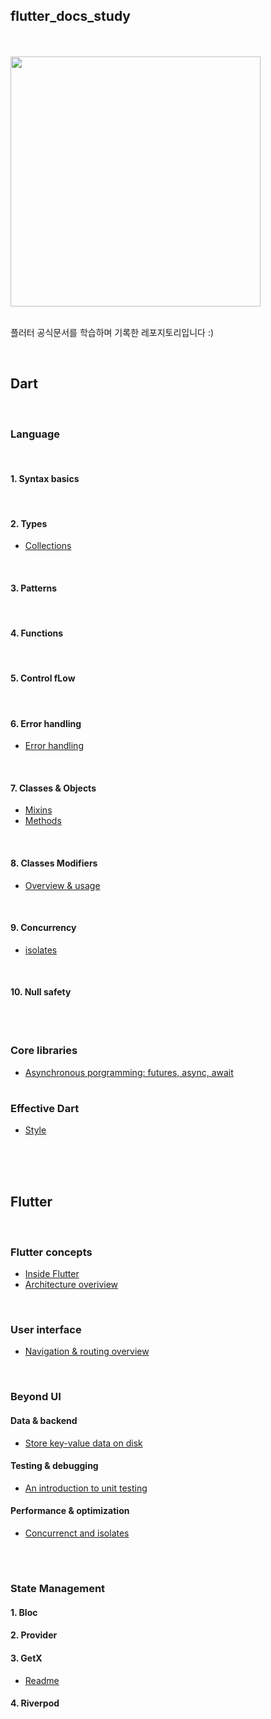 ## flutter_docs_study

<br/>
<br/>


<img src="https://flutter-ko.dev/assets/images/shared/brand/flutter/logo/flutter-lockup.png" width="400">

<br/>
<br/>


플러터 공식문서를 학습하며 기록한 레포지토리입니다 :)

<br/>


## Dart

<br/>

### Language

<br/>

#### 1. Syntax basics

<br/>

#### 2. Types

- [Collections](https://github.com/suojae3/flutter_dart_docs/blob/main/dart/collections.md)

<br/>

#### 3. Patterns

<br/>

#### 4. Functions

<br/>

#### 5. Control fLow

<br/>

#### 6. Error handling

- [Error handling](https://github.com/suojae3/flutter_dart_docs/blob/main/dart/error_handling.md)


<br/>

#### 7. Classes & Objects

- [Mixins](https://github.com/suojae3/flutter_dart_docs/blob/main/dart/mixins.md)
- [Methods](https://github.com/suojae3/flutter_dart_docs/blob/main/dart/methods.md)

<br/>

#### 8. Classes Modifiers

- [Overview & usage](https://github.com/suojae3/flutter_dart_docs/blob/main/dart/class_modifiers.md) 

<br/>

#### 9. Concurrency

- [isolates](https://github.com/suojae3/flutter_dart_docs/blob/main/dart/isolates.md)

<br/>

#### 10. Null safety


<br/>

#

### Core libraries


- [Asynchronous porgramming: futures, async, await](https://github.com/suojae/flutter_dart_docs/blob/main/dart/async_programming.md)

#

### Effective Dart

- [Style](https://github.com/suojae3/flutter_dart_docs/blob/main/dart/effective_style.md)

<br/>
<br/>
<br/>

## Flutter

<br/>

### Flutter concepts

- [Inside Flutter](https://github.com/suojae3/flutter_dart_docs/blob/main/flutter/Inside_flutter.md)
- [Architecture overiview](https://github.com/suojae3/flutter_dart_docs/blob/main/flutter/architecture_overview.md)


<br/>


### User interface

- [Navigation & routing overview](https://github.com/suojae3/flutter_dart_docs/blob/main/dart/navigation_and_routing.md)



<br/>


### Beyond UI

#### Data & backend
- [Store key-value data on disk](https://docs.flutter.dev/cookbook/persistence/key-value)

#### Testing & debugging
- [An introduction to unit testing](https://github.com/suojae3/flutter_dart_docs/blob/main/flutter/unit_testing.md)

#### Performance & optimization 

- [Concurrenct and isolates](https://docs.flutter.dev/perf/isolates)
  

<br/>

#

### State Management

#### 1. Bloc

#### 2. Provider

#### 3. GetX
- [Readme](https://github.com/suojae3/flutter_dart_docs/blob/main/getx/getx_readme.md)


#### 4. Riverpod



<br/>


